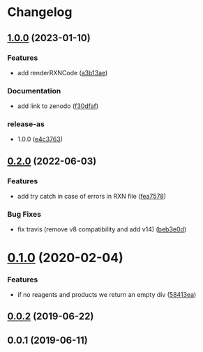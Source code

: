 # Changelog

## [1.0.0](https://github.com/cheminfo/rxn-renderer/compare/v0.2.0...v1.0.0) (2023-01-10)

### Features

- add renderRXNCode ([a3b13ae](https://github.com/cheminfo/rxn-renderer/commit/a3b13ae6d01c19566cb200b4d6cd1dda71d99b91))

### Documentation

- add link to zenodo ([f30dfaf](https://github.com/cheminfo/rxn-renderer/commit/f30dfaffa4f1f2b9a8a3b4a4cf81a03a634ac600))

### release-as

- 1.0.0 ([e4c3763](https://github.com/cheminfo/rxn-renderer/commit/e4c376392d032833eb26c16e19e7d6defe07f08d))

## [0.2.0](https://github.com/cheminfo/rxn-renderer/compare/v0.1.0...v0.2.0) (2022-06-03)

### Features

- add try catch in case of errors in RXN file ([fea7578](https://github.com/cheminfo/rxn-renderer/commit/fea75785f7012a3633f1404e8668a3719eb1efa6))

### Bug Fixes

- fix travis (remove v8 compatibility and add v14) ([beb3e0d](https://github.com/cheminfo/rxn-renderer/commit/beb3e0dc8bf4bc5b3a400bcb92e6a2878ab83c3e))

# [0.1.0](https://github.com/cheminfo/rxn-renderer/compare/v0.0.2...v0.1.0) (2020-02-04)

### Features

- if no reagents and products we return an empty div ([58413ea](https://github.com/cheminfo/rxn-renderer/commit/58413eaa30b87a675be11fa660f930da1bbf2e18))

## [0.0.2](https://github.com/cheminfo/rxn-renderer/compare/v0.0.1...v0.0.2) (2019-06-22)

## 0.0.1 (2019-06-11)
